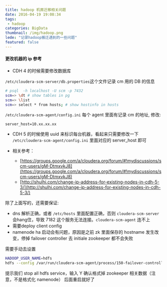 ```yaml
---
title: hadoop 机房迁移相关问题
date: 2016-04-19 19:08:34
tags: 
 - hadoop
categories: BigData
thumbnail: /img/hadoop.png
lede: "记录hadoop搬迁遇到的一些问题"
featured: false
---
```


#### 更改机器的 ip 参考

* CDH 4 的时候需要修改数据库

`/etc/cloudera-scm-server/db.properties`这个文件记录 cm 用的 DB 的信息
```bash
# psql  -h localhost -U scm -p 7432
scm=> \dt # show tables in pg
scm=> \list
scm=> select * from hosts; # show hostinfo in hosts
```

<!-- more -->
`/etc/cloudera-scm-agent/config.ini` 每个 agent 里面有记录 cm 的地址, 修改:
```
server_host=10.xx.xx.xx
```

* CDH 5 的时候使用 uuid 来标识每台机器，看起来只需要修改一下 `/etc/cloudera-scm-agent/config.ini` 里面对应的 server_host 即可

* 相关参考：
  * [https://groups.google.com/a/cloudera.org/forum/#!mydiscussions/scm-users/gM-DtmxvkJ8](https://groups.google.com/a/cloudera.org/forum/#!mydiscussions/scm-users/gM-DtmxvkJ8)
  * [http://shulhi.com/change-ip-address-for-existing-nodes-in-cdh-5-3/](http://shulhi.com/change-ip-address-for-existing-nodes-in-cdh-5-3/)


除了上面写的，还需要保证:
* dns 解析正确，或者 `/etc/hosts` 里面配置正确，否则 `cloudera-scm-server` 会hang住，导致 7182 这个服务无法连接。`cloudera-scm-agent` 连不上
* 需要deploy client config
* namenode ha 启动会有问题，原因是之前 zk 里面保存的 hostname 发生改变，停掉 failover controller 去 initiale zookeeper 都不会失败


需要手动去设置

```bash
HADOOP_USER_NAME=hdfs 
hdfs --config /var/run/cloudera-scm-agent/process/150-failover-controller-initialize-znode zkfc -formatZK
```

提示我们 stop all hdfs service，输入 Y 确认格式掉 zookeeper 相关数据（注意，不是格式化 namenode）
后面重启就好了



